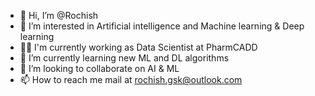 - 👋 Hi, I’m @Rochish
- 👀 I’m interested in Artificial intelligence and Machine learning & Deep learning
- 👨‍💻 I'm currently working as Data Scientist at PharmCADD
- 🌱 I’m currently learning new ML and DL algorithms
- 💞️ I’m looking to collaborate on AI & ML
- 📫 How to reach me mail at rochish.gsk@outlook.com

<!---
raptortreats/raptortreats is a ✨ special ✨ repository because its `README.md` (this file) appears on your GitHub profile.
You can click the Preview link to take a look at your changes.
--->

